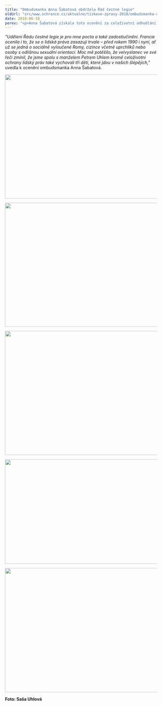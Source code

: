 ```yaml
---
title: "Ombudsmanka Anna Šabatová obdržela Řád čestné legie"
oldUrl: "src/www.ochrance.cz/aktualne/tiskove-zpravy-2018/ombudsmanka-anna-sabatova-obdrzela-rad-cestne-legie"
date: 2018-06-18
perex: "<p>Anna Šabatová získala toto ocenění za celoživotní odhodlání bojovat za ochranu lidských práv a právního státu. Státní ocenění jí propůjčil francouzský prezident Emmanuel Macron. Jedná se o nejvyšší francouzské státní vyznamenání, které bylo založeno v roce 1802 Napoleonem Bonapartem. Ocenění jí bylo uděleno v pátek 15. června na francouzské ambasádě v Praze. </p>"
---
```


<!-- imported from the old website -->

<p></p><p><i>&quot;Udělení Řádu čestné legie je pro mne pocta a také zadostiučinění. Francie ocenila i to, že se o lidská práva zasazuji trvale &ndash; před rokem 1990 i nyní, ať už se jedná o sociálně vyloučené Romy, cizince včetně uprchlíků nebo osoby s odlišnou sexuální orientací. Moc mě potěšilo, že velvyslanec ve své řeči zmínil, že jsme spolu s manželem Petrem Uhlem kromě celoživotní ochrany lidský práv také vychovali tři děti, které jdou v našich šlépějích,&quot;</i> uvedla k ocenění ombudsmanka Anna Šabatová. </p><p><img src="https://www.ochrance.cz/uploads/RTEmagicC_1m.jpg.jpg" width="615" height="410" alt="" /></p><p><img src="https://www.ochrance.cz/uploads/RTEmagicC_2m.jpg.jpg" width="614" height="409" alt="" /></p><p><img src="https://www.ochrance.cz/uploads/RTEmagicC_3m.jpg.jpg" width="615" height="410" alt="" /></p><p><img src="https://www.ochrance.cz/uploads/RTEmagicC_4m.jpg.jpg" width="615" height="345" alt="" /></p><p><img src="https://www.ochrance.cz/uploads/RTEmagicC_5m.jpg.jpg" width="615" height="410" alt="" /></p><p><b>Foto: Saša Uhlová</b></p>

